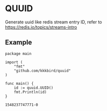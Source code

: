 # QUUID

Generate uuid like redis stream entry ID, refer to https://redis.io/topics/streams-intro

## Example

``` golang
package main

import (
	"fmt"
	"github.com/kkkbird/quuid"
)

func main() {
	id := quuid.UUID()
	fmt.Println(id)
}
```

``` shell
1548237747771-0
```
